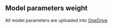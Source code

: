 ## Model parameters weight

All model parameters are uploaded into [OneDrive](https://livejohnshopkins-my.sharepoint.com/:f:/g/personal/ywang687_jh_edu/EpSt-rgo7otGq4tjqPSxJMABv1vSvh3J4yRIZ5PgpGVlDQ?e=WPj3dP)
